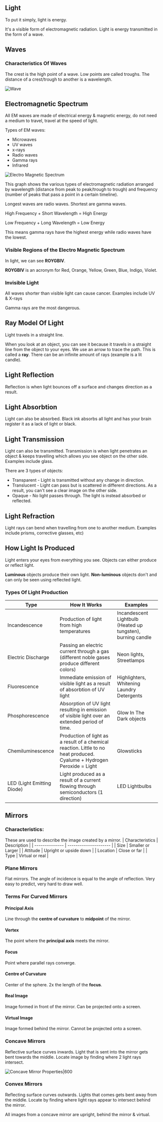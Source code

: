 ## Light

To put it simply, light is energy. 

It's a visible form of electromagnetic radiation. Light is energy transmitted in the form of a wave.

## Waves

### Characteristics Of Waves

The crest is the high point of a wave. Low points are called troughs. The distance of a crest/trough to another is a wavelength.

![Wave](Wave.png)

## Electromagnetic Spectrum

All EM waves are made of electrical energy & magnetic energy, do not need a medium to travel, travel at the speed of light.

Types of EM waves:
- Microwaves
- UV waves
- x-rays
- Radio waves
- Gamma rays
- Infrared

![Electro Magnetic Spectrum](ElectroMagnetic_Spectrum.png)

This graph shows the various types of electromagnetic radiation arranged by wavelength (distance from peak to peak/trough to trough) and frequency (number of peaks that pass a point in a certain timeline).

Longest waves are radio waves. Shortest are gamma waves.

High Frequency + Short Wavelength = High Energy

Low Frequency + Long Wavelength = Low Energy

This means gamma rays have the highest energy while radio waves have the lowest.

### Visible Regions of the Electro Magnetic Spectrum

In light, we can see **ROYGBIV**.

**ROYGBIV** is an acronym for Red, Orange, Yellow, Green, Blue, Indigo, Violet.

### Invisible Light

All waves shorter than visible light can cause cancer. Examples include UV & X-rays

Gamma rays are the most dangerous.

## Ray Model Of Light

Light travels in a straight line.

When you look at an object, you can see it because it travels in a straight line from the object to your eyes. We use an arrow to trace the path. This is called a **ray**. There can be an infinite amount of rays (example is a lit candle).

## Light Reflection

Reflection is when light bounces off a surface and changes direction as a result. 

## Light Absorbtion

Light can also be absorbed. Black ink absorbs all light and has your brain register it as a lack of light or black.

## Light Transmission

Light can also be transmitted. Transmission is when light penetrates an object & keeps travelling which allows you see object on the other side. Examples include glass.

There are 3 types of objects:

- Transparent - Light is transmitted without any change in direction.
- Translucent - Light can pass but is scattered in different directions. As a result, you can't see a clear image on the other side.
- Opaque - No light passes through. The light is instead absorbed or reflected.

## Light Refraction

Light rays can bend when travelling from one to another medium. Examples include prisms, corrective glasses, etc)

## How Light Is Produced

Light enters your eyes from everything you see. Objects can either produce or reflect light.

**Luminous** objects produce their own light. **Non-luminous** objects don't and can only be seen using reflected light.

### Types Of Light Production

| Type                       | How It Works                                                                                                            | Examples                                                    |
| -------------------------- | ----------------------------------------------------------------------------------------------------------------------- | ----------------------------------------------------------- |
| Incandescence              | Production of light from high temperatures                                                                              | Incandescent Lightbulb (Heated up tungsten), burning candle |
| Electric Discharge         | Passing an electric current through a gas (different noble gases produce different colors)                              | Neon lights, Streetlamps                                    |
| Fluorescence               | Immediate emission of visible light as a result of absorbtion of UV light                                               | Highlighters, Whitening Laundry Detergents                  |
| Phosphorescence            | Absorption of UV light resulting in emission of visible light over an extended period of time.                          | Glow In The Dark objects                                    |
| Chemiluminescence          | Production of light as a result of a chemical reaction. Little to no heat produced. Cyalume + Hydrogen Peroxide = Light | Glowsticks                                                  |
| LED (Light Emitting Diode) | Light produced as a result of a current flowing through semiconductors (1 direction)                                    | LED Lightbulbs                                                            |

## Mirrors

### Characteristics:

These are used to describe the image created by a mirror.
| Characteristics | Description            |
| --------------- | ---------------------- |
| Size            | Smaller or Larger      |
| Attitude        | Upright or upside down |
| Location        | Close or far           |
| Type            | Virtual or real                       |

### Plane Mirrors

Flat mirrors. The angle of incidence is equal to the angle of reflection. Very easy to predict, very hard to draw well.

### Terms For Curved Mirrors

#### Principal Axis

Line through the **centre of curvature** to **midpoint** of the mirror.

#### Vertex

The point where the **principal axis** meets the mirror.

#### Focus

Point where parallel rays converge.

#### Centre of Curvature

Center of the sphere. 2x the length of the **focus**.

#### Real Image

Image formed in front of the mirror. Can be projected onto a screen.

#### Virtual Image

Image formed behind the mirror. Cannot be projected onto a screen.

### Concave Mirrors

Reflective surface curves inwards. Light that is sent into the mirror gets bent towards the middle. Locate image by finding where 2 light rays intersect.

![Concave Mirror Properties|600](Concave_Mirror_Table.png)

### Convex Mirrors

Reflecting surface curves outwards. Lights that comes gets bent away from the middle. Locate by finding where light rays appear to intersect behind the mirror.

All images from a concave mirror are upright, behind the mirror & virtual.
